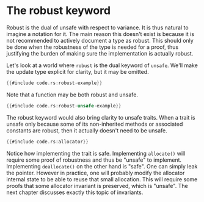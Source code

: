 # The robust keyword

Robust is the dual of unsafe with respect to variance. It is thus natural to imagine a notation for
it. The main reason this doesn't exist is because it is not recommended to actively document a type
as robust. This should only be done when the robustness of the type is needed for a proof, thus
justifying the burden of making sure the implementation is actually robust.

Let's look at a world where `robust` is the dual keyword of `unsafe`. We'll make the update type
explicit for clarity, but it may be omitted.

```rust
{{#include code.rs:robust-example}}
```

Note that a function may be both robust and unsafe.

```rust
{{#include code.rs:robust-unsafe-example}}
```

The robust keyword would also bring clarity to unsafe traits. When a trait is unsafe only because
some of its non-inherited methods or associated constants are robust, then it actually doesn't need
to be unsafe.

```rust
{{#include code.rs:allocator}}
```

Notice how implementing the trait is safe. Implementing `allocate()` will require some proof of
robustness and thus be "unsafe" to implement. Implementing `deallocate()` on the other hand is
"safe". One can simply leak the pointer. However in practice, one will probably modify the allocator
internal state to be able to reuse that small allocation. This will require some proofs that some
allocator invariant is preserved, which is "unsafe". The next chapter discusses exactly this topic
of invariants.
